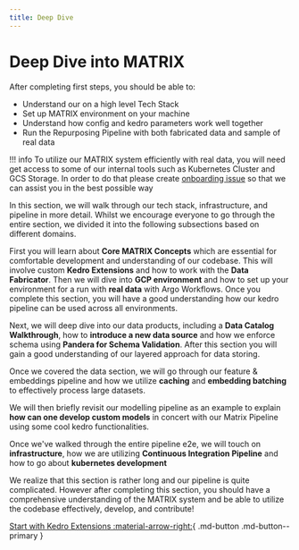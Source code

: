 ```yaml
---
title: Deep Dive
---
```


# Deep Dive into MATRIX

After completing first steps, you should be able to:
- Understand our on a high level Tech Stack
- Set up MATRIX environment on your machine
- Understand how config and kedro parameters work well together
- Run the Repurposing Pipeline with both fabricated data and sample of real data

!!! info
    To utilize our MATRIX system efficiently with real data, you will need get access to some of our internal tools such as Kubernetes Cluster and GCS Storage. In order to do that please create [onboarding issue](https://github.com/everycure-org/matrix/issues/new?assignees=&labels=onboarding&projects=&template=onboarding.md&title=%3Cfirstname%3E+%3Clastname%3E) so that we can assist you in the best possible way

In this section, we will walk through our tech stack, infrastructure, and pipeline in more detail. Whilst we encourage everyone to go through the entire section, we divided it into the following subsections based on different domains. 

First you will learn about **Core MATRIX Concepts** which are essential for comfortable development and understanding of our codebase. This will involve custom **Kedro Extensions** and how to work with the **Data Fabricator**. Then we will dive into **GCP environment** and how to set up your environment for a run with **real data** with Argo Workflows. Once you complete this section, you will have a good understanding how our kedro pipeline can be used across all environments.

Next, we will deep dive into our data products, including a **Data Catalog Walkthrough**, how to **introduce a new data source** and how we enforce schema using **Pandera for Schema Validation**. After this section you will gain a good understanding of our layered approach for data storing.

Once we covered the data section, we will go through our feature & embeddings pipeline and how we utilize **caching** and **embedding batching** to effectively process large datasets. 

We will then briefly revisit our modelling pipeline as an example to explain **how can one develop custom models** in concert with our Matrix Pipeline using some cool kedro functionalities. 

Once we've walked through the entire pipeline e2e, we will touch on **infrastructure**, how we are utilizing **Continuous Integration Pipeline** and how to go about **kubernetes development** 

We realize that this section is rather long and our pipeline is quite complicated. However after completing this section, you should have a comprehensive understanding of the MATRIX system and be able to utilize the codebase effectively, develop, and contribute!

[Start with Kedro Extensions :material-arrow-right:](./kedro_extensions.md){ .md-button .md-button--primary }
